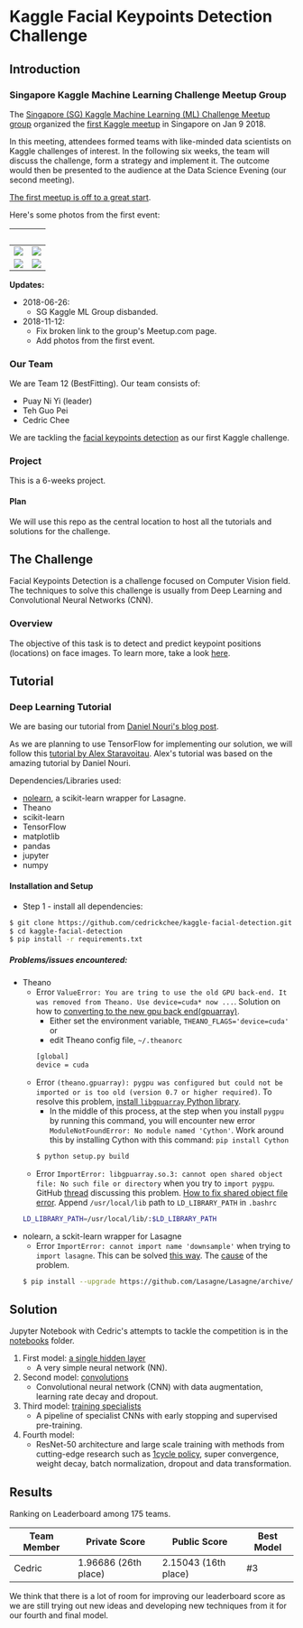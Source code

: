 # Kaggle Facial Keypoints Detection Challenge

## Introduction

### Singapore Kaggle Machine Learning Challenge Meetup Group

The [Singapore (SG) Kaggle Machine Learning (ML) Challenge Meetup group](https://www.sginnovate.com/events/kaggle-machine-learning-meetup-0) organized the [first Kaggle meetup](https://www.meetup.com/Singapore-Kaggle-Machine-Learning-Challenge/events/245657152/) in Singapore on Jan 9 2018.

In this meeting, attendees formed teams with like-minded data scientists on Kaggle challenges of interest. In the following six weeks, the team will discuss the challenge, form a strategy and implement it. The outcome would then be presented to the audience at the Data Science Evening (our second meeting).

[The first meetup is off to a great start](https://twitter.com/cedric_chee/status/950790721216315392).

Here's some photos from the first event:

&nbsp;         | &nbsp;
-------------- | ------------------
![](https://pbs.twimg.com/media/DTHi66xUQAAlDGr.jpg) | ![](https://pbs.twimg.com/media/DTHi-cyV4AAadxa.jpg) |
![](https://pbs.twimg.com/media/DTHjBeHU0AA6kHC.jpg) | ![](https://pbs.twimg.com/media/DTHjFDDUQAEDq5j.jpg)

**Updates:**
- 2018-06-26:
    - SG Kaggle ML Group disbanded.
- 2018-11-12:
    - Fix broken link to the group's Meetup.com page.
    - Add photos from the first event.

### Our Team

We are Team 12 (BestFitting). Our team consists of:
- Puay Ni Yi (leader)
- Teh Guo Pei
- Cedric Chee

We are tackling the [facial keypoints detection](https://www.kaggle.com/c/facial-keypoints-detection) as our first Kaggle challenge.

### Project

This is a 6-weeks project.

#### Plan

We will use this repo as the central location to host all the tutorials and solutions for the challenge.

## The Challenge

Facial Keypoints Detection is a challenge focused on Computer Vision field. The techniques to solve this challenge is usually from Deep Learning and Convolutional Neural Networks (CNN).

### Overview

The objective of this task is to detect and predict keypoint positions (locations) on face images. To learn more, take a look [here](https://www.kaggle.com/c/facial-keypoints-detection).

## Tutorial

### Deep Learning Tutorial

We are basing our tutorial from [Daniel Nouri's blog post](https://www.kaggle.com/c/facial-keypoints-detection#deep-learning-tutorial).

As we are planning to use TensorFlow for implementing our solution, we will follow this [tutorial by Alex Staravoitau](https://navoshta.com/facial-with-tensorflow/). Alex's tutorial was based on the amazing tutorial by Daniel Nouri.

Dependencies/Libraries used:
- [nolearn](https://github.com/dnouri/nolearn), a scikit-learn wrapper for Lasagne.
- Theano
- scikit-learn
- TensorFlow
- matplotlib
- pandas
- jupyter
- numpy

#### Installation and Setup

- Step 1 - install all dependencies:
```bash
$ git clone https://github.com/cedrickchee/kaggle-facial-detection.git
$ cd kaggle-facial-detection
$ pip install -r requirements.txt
```

##### Problems/issues encountered:
- Theano
    - Error `ValueError: You are tring to use the old GPU back-end. It was removed from Theano. Use device=cuda* now ...`. Solution on how to [converting to the new gpu back end(gpuarray)](https://github.com/Theano/Theano/wiki/Converting-to-the-new-gpu-back-end%28gpuarray%29).
        - Either set the environment variable, `THEANO_FLAGS='device=cuda'` or
        - edit Theano config file, `~/.theanorc`
        ```bash
        [global]
        device = cuda
        ```
    - Error `(theano.gpuarray): pygpu was configured but could not be imported or is too old (version 0.7 or higher required)`. To resolve this problem, [install `libgpuarray` Python library](http://deeplearning.net/software/libgpuarray/installation.html).
        - In the middle of this process, at the step when you install `pygpu` by running this command, you will encounter new error `ModuleNotFoundError: No module named 'Cython'`. Work around this by installing Cython with this command: `pip install Cython`
        ```bash
        $ python setup.py build
        ```
    - Error `ImportError: libgpuarray.so.3: cannot open shared object file: No such file or directory` when you try to `import pygpu`. GitHub [thread](https://github.com/Theano/libgpuarray/issues/89#issuecomment-144826220) discussing this problem. [How to fix shared object file error](https://codeyarns.com/2014/01/14/how-to-fix-shared-object-file-error/). Append `/usr/local/lib` path to `LD_LIBRARY_PATH` in `.bashrc`
    ```bash
    LD_LIBRARY_PATH=/usr/local/lib/:$LD_LIBRARY_PATH
    ```
- nolearn, a sckit-learn wrapper for Lasagne
    - Error `ImportError: cannot import name 'downsample'` when trying to `import lasagne`. This can be solved [this way](https://github.com/Lasagne/Lasagne/issues/867). The [cause](https://github.com/Theano/Theano/issues/4337#issuecomment-332041284) of the problem.
    ```bash
    $ pip install --upgrade https://github.com/Lasagne/Lasagne/archive/master.zip

    ```

## Solution

Jupyter Notebook with Cedric's attempts to tackle the competition is in the [notebooks](notebooks) folder.

1. First model: [a single hidden layer](notebooks/1_single_hidden_layer.ipynb)
    - A very simple neural network (NN).
2. Second model: [convolutions](notebooks/2_convolutions.ipynb)
    - Convolutional neural network (CNN) with data augmentation, learning rate decay and dropout.
3. Third model: [training specialists](notebooks/3_training_specialists.ipynb)
    - A pipeline of specialist CNNs with early stopping and supervised pre-training.
4. Fourth model:
    - ResNet-50 architecture and large scale training with methods from cutting-edge research such as [1cycle policy](https://sgugger.github.io/the-1cycle-policy.html), super convergence, weight decay, batch normalization, dropout and data transformation.

## Results

Ranking on Leaderboard among 175 teams.

| Team Member   | Private Score        | Public Score         | Best Model |
| ------------- | -------------------- | -------------------- | ---------- |
| Cedric        | 1.96686 (26th place) | 2.15043 (16th place) | #3         |

We think that there is a lot of room for improving our leaderboard score as we are still trying out new ideas and developing new techniques from it for our fourth and final model.
